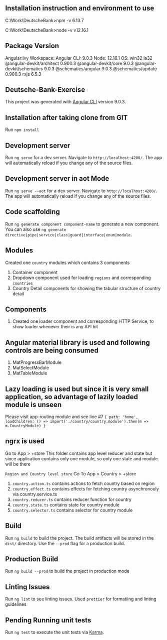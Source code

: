 ## Installation instruction and environment to use

C:\Work\DeutscheBank>npm -v
6.13.7

C:\Work\DeutscheBank>node -v
v12.16.1

## Package Version

Angular:Ivy Workspace:
Angular CLI: 9.0.3
Node: 12.16.1
OS: win32 ia32
@angular-devkit/architect 0.900.3
@angular-devkit/core 9.0.3
@angular-devkit/schematics 9.0.3
@schematics/angular 9.0.3
@schematics/update 0.900.3
rxjs 6.5.3

## Deutsche-Bank-Exercise

This project was generated with [Angular CLI](https://github.com/angular/angular-cli) version 9.0.3.

## Installation after taking clone from GIT

Run `npm install`

## Development server

Run `ng serve` for a dev server. Navigate to `http://localhost:4200/`. The app will automatically reload if you change any of the source files.

## Development server in aot Mode

Run `ng serve --aot` for a dev server. Navigate to `http://localhost:4200/`. The app will automatically reload if you change any of the source files.

## Code scaffolding

Run `ng generate component component-name` to generate a new component. You can also use `ng generate directive|pipe|service|class|guard|interface|enum|module`.

## Modules

Created one `country` modules which contains 3 components

1. Container component
2. Dropdown component used for loading `regions` and corresponding `countries`
3. Country Detail components for showing the tabular structure of country detail

## Components

1. Created one loader component and corresponding HTTP Service, to show loader whenever their is any API hit

## Angular material library is used and following controls are being consumed

1. MatProgressBarModule
2. MatSelectModule
3. MatTableModule

## Lazy loading is used but since it is very small application, so advantage of lazily loaded module is unseen

Please visit app-routing module and see line #7
`{ path: 'home', loadChildren: () => import('./country/country.module').then(m => m.CountryModule) }`

## ngrx is used

Go to App > +store
This folder contains app level reducer and state but since application contains only one module, so only one state and module will be there

`Region and Country level store`
Go To App > Country > +store

1. `country.action.ts` contains actions to fetch country based on region
2. `country.effect.ts` contains effects for fetching country asynchronouly via country.service.ts
3. `country.reducer.ts` contains reducer function for country
4. `country.state.ts` contains state for country module
5. `country.selector.ts` contains selector for country module

## Build

Run `ng build` to build the project. The build artifacts will be stored in the `dist/` directory. Use the `--prod` flag for a production build.

## Production Build

Run `ng build --prod` to build the project in production mode

## Linting Issues

Run `ng lint` to see linting issues.
Used `prettier` for formatiing and linting guidelines

## Pending Running unit tests

Run `ng test` to execute the unit tests via [Karma](https://karma-runner.github.io).

